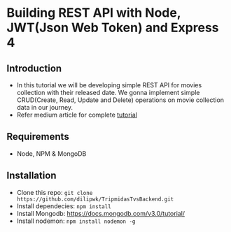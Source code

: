 # Building REST API with Node, JWT(Json Web Token) and Express 4

## Introduction
* In this tutorial we will be developing simple REST API for movies collection with their released date. We gonna implement simple CRUD(Create, Read, Update and Delete) operations on movie collection data in our journey.
* Refer medium article for complete [tutorial](https://medium.com/@bhanushali.mahesh3/building-a-restful-crud-api-with-node-js-jwt-bcrypt-express-and-mongodb-4e1fb20b7f3d)

## Requirements
* Node, NPM & MongoDB

## Installation
* Clone this repo: ``` git clone https://github.com/dilipwk/TripmidasTvsBackend.git ```
* Install dependecies: ``` npm install ```
* Install Mongodb: https://docs.mongodb.com/v3.0/tutorial/
* Install nodemon: ``` npm install nodemon -g ```

 


